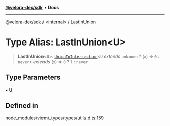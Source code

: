 [**@velora-dex/sdk**](../../README.md) • **Docs**

***

[@velora-dex/sdk](../../globals.md) / [\<internal\>](../README.md) / LastInUnion

# Type Alias: LastInUnion\<U\>

> **LastInUnion**\<`U`\>: [`UnionToIntersection`](UnionToIntersection.md)\<`U` *extends* `unknown` ? (`x`) => `0` : `never`\> *extends* (`x`) => `0` ? `l` : `never`

## Type Parameters

• **U**

## Defined in

node\_modules/viem/\_types/types/utils.d.ts:159
